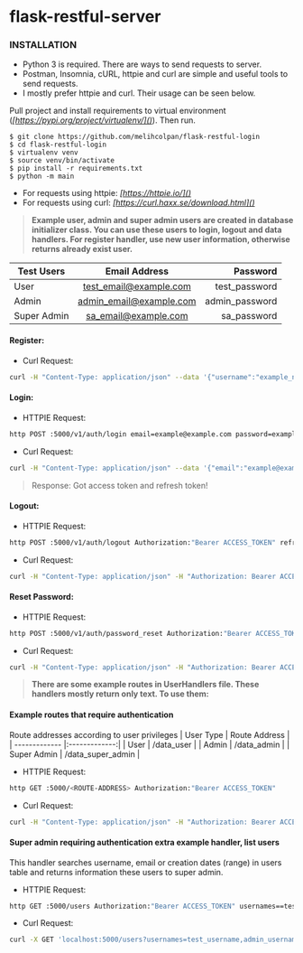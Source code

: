 # flask-restful-server

### INSTALLATION
* Python 3 is required. There are ways to send requests to server. 
* Postman, Insomnia, cURL, httpie and curl are simple and useful tools to send requests. 
* I mostly prefer httpie and curl. Their usage can be seen below.

Pull project and install requirements to virtual environment (*[https://pypi.org/project/virtualenv/]()*). Then run.
```
$ git clone https://github.com/melihcolpan/flask-restful-login
$ cd flask-restful-login
$ virtualenv venv
$ source venv/bin/activate
$ pip install -r requirements.txt
$ python -m main
```

* For requests using httpie: *[https://httpie.io/]()*
* For requests using curl: *[https://curl.haxx.se/download.html]()*

> __Example user, admin and super admin users are created in database initializer class. You can use these users to login, logout and data handlers. For register handler, use new user information, otherwise returns already exist user.__


| Test Users        | Email Address           | Password  |
| ------------- |:-------------:| -----:|
| User      | test_email@example.com | test_password |
| Admin      | admin_email@example.com      |   admin_password |
| Super Admin | sa_email@example.com      |    sa_password |

#### Register:

* Curl Request:
```sh
curl -H "Content-Type: application/json" --data '{"username":"example_name","password":"example_password", "email":"example@example.com"}' http://localhost:5000/v1/auth/register
```

#### Login:
* HTTPIE Request:
```sh
http POST :5000/v1/auth/login email=example@example.com password=example_password
```
* Curl Request:
```sh
curl -H "Content-Type: application/json" --data '{"email":"example@example.com", "password":"example_password"}' http://localhost:5000/v1/auth/login
```

> Response: Got access token and refresh token!


#### Logout:
* HTTPIE Request:
```sh
http POST :5000/v1/auth/logout Authorization:"Bearer ACCESS_TOKEN" refresh_token=REFRESH_TOKEN
```
* Curl Request:
```sh
curl -H "Content-Type: application/json" -H "Authorization: Bearer ACCESS_TOKEN" --data '{"refresh_token":"REFRESH_TOKEN"}' http://localhost:5000/v1/auth/logout
```

#### Reset Password:
* HTTPIE Request:
```sh
http POST :5000/v1/auth/password_reset Authorization:"Bearer ACCESS_TOKEN" old_pass=<OLD-PASSWORD> new_pass=<NEW-PASSWORD>
```
* Curl Request:
```sh
curl -H "Content-Type: application/json" -H "Authorization: Bearer ACCESS_TOKEN" --data '{"old_pass":"OLD-PASSWORD", "new_pass":"NEW-PASSWORD"}' http://localhost:5000/v1/auth/password_reset
```


>__There are some example routes in UserHandlers file. These handlers mostly return only text. To use them:__


#### Example routes that require authentication
Route addresses according to user privileges 
| User Type        | Route Address           |
| ------------- |:-------------:|
| User      | /data_user |
| Admin      | /data_admin      |
| Super Admin | /data_super_admin      |

* HTTPIE Request:
```sh
http GET :5000/<ROUTE-ADDRESS> Authorization:"Bearer ACCESS_TOKEN"
```
* Curl Request:
```sh
curl -H "Content-Type: application/json" -H "Authorization: Bearer ACCESS_TOKEN" http://localhost:5000/<ROUTE-ADDRESS>
```

#### Super admin requiring authentication extra example handler, list users
This handler searches username, email or creation dates (range) in users table and returns information these users to super admin.
* HTTPIE Request:
```sh
http GET :5000/users Authorization:"Bearer ACCESS_TOKEN" usernames==test_username,admin_username emails==test_email@example.com,admin_email@example.com start_date==01.01.1990 end_date==01.01.2050
```
* Curl Request:
```sh
curl -X GET 'localhost:5000/users?usernames=test_username,admin_username&emails=test_email@example.com,admin_email@example.com&start_date=01.01.1990&end_date=01.01.2050' -H "Content-Type: application/json" -H "Authorization: Bearer ACCESS_TOKEN" 
```
